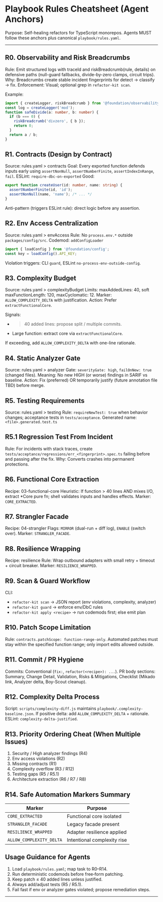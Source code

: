 # Playbook Rules Cheatsheet (Agent Anchors)

Purpose: Self-healing refactors for TypeScript monorepos. Agents MUST follow these anchors plus canonical `playbook/rules.yaml`.

---

## R0. Observability and Risk Breadcrumbs

Rule: Emit structured logs with traceId and riskBreadcrumb(rule, details) on defensive paths (null-guard fallbacks, divide-by-zero clamps, circuit trips).
Why: Breadcrumbs create stable incident fingerprints for detect → classify → fix.
Enforcement: Visual; optional grep in `refactor-kit scan`.

Example:

```ts
import { createLogger, riskBreadcrumb } from '@foundation/observability';
const log = createLogger('mod');
function safeDivide(a: number, b: number) {
  if (b === 0) {
    riskBreadcrumb('divzero', { b });
    return 0;
  }
  return a / b;
}
```

## R1. Contracts (Design by Contract)

Source: rules.yaml > contracts
Goal: Every exported function defends inputs early using `assertNonNull`, `assertNumberFinite`, `assertIndexInRange`, `fail`.
ESLint: `require-dbc-on-exported`
Good:

```ts
export function createUser(id: number, name: string) {
  assertNumberFinite(id, 'id');
  assertNonNull(name, 'name'); /* ... */
}
```

Anti-pattern (triggers ESLint rule): direct logic before any assertion.

## R2. Env Access Centralization

Source: rules.yaml > envAccess
Rule: No `process.env.*` outside `packages/config/src`.
Codemod: `addConfigLoader`

```ts
import { loadConfig } from '@foundation/config';
const key = loadConfig().API_KEY;
```

Violation triggers: CLI `guard`, ESLint `no-process-env-outside-config`.

## R3. Complexity Budget

Source: rules.yaml > complexityBudget
Limits: maxAddedLines: 40, soft maxFunctionLength: 120, maxCyclomatic: 12.
Marker: `ALLOW_COMPLEXITY_DELTA` with justification.
Action: Prefer `extractFunctionalCore`.

Signals:

- > 40 added lines: propose split / multiple commits.
- Large function: extract core via `extractFunctionalCore`.

If exceeding, add `ALLOW_COMPLEXITY_DELTA` with one-line rationale.

## R4. Static Analyzer Gate

Source: rules.yaml > analyzer
Gate: `severityGate: high`, `failOnNew: true` (changed files).
Meaning: No new HIGH (or worse) findings in SARIF vs baseline.
Action: Fix (preferred) OR temporarily justify (future annotation file TBD) before merge.

## R5. Testing Requirements

Source: rules.yaml > testing
Rule: `requireNewTest: true` when behavior changes; acceptance tests in `tests/acceptance`.
Generated name: `<file>.generated.test.ts`

## R5.1 Regression Test From Incident

Rule: For incidents with stack traces, create `tests/acceptance/regressions/err_<fingerprint>.spec.ts` failing before and passing after the fix.
Why: Converts crashes into permanent protections.

## R6. Functional Core Extraction

Recipe: 03-functional-core
Heuristic: If function > 40 lines AND mixes I/O, extract \*Core pure fn; shell validates inputs and handles effects.
Marker: `CORE_EXTRACTED`.

## R7. Strangler Facade

Recipe: 04-strangler
Flags: `MIRROR` (dual-run + diff log), `ENABLE` (switch over).
Marker: `STRANGLER_FACADE`.

## R8. Resilience Wrapping

Recipe: resilience
Rule: Wrap outbound adapters with small retry + timeout + circuit breaker.
Marker: `RESILIENCE_WRAPPED`.

## R9. Scan & Guard Workflow

CLI:

- `refactor-kit scan` → JSON report (env violations, complexity, analyzer)
- `refactor-kit guard` → enforce env/DbC rules
- `refactor-kit apply <recipe>` → run codemods first; else emit plan

## R10. Patch Scope Limitation

Rule: `contracts.patchScope: function-range-only`. Automated patches must stay within the specified function range; only import edits allowed outside.

## R11. Commit / PR Hygiene

Commits: Conventional (`fix:`, `refactor(<recipe>): ...`).
PR body sections: Summary, Change Detail, Validation, Risks & Mitigations, Checklist (Mikado link, Analyzer delta, Boy-Scout cleanup).

## R12. Complexity Delta Process

Script: `scripts/complexity-diff.js` maintains `playbook/.complexity-baseline.json`.
If positive delta: add `ALLOW_COMPLEXITY_DELTA` + rationale.
ESLint: `complexity-delta-justified`.

## R13. Priority Ordering Cheat (When Multiple Issues)

1. Security / High analyzer findings (R4)
2. Env access violations (R2)
3. Missing contracts (R1)
4. Complexity overflow (R3 / R12)
5. Testing gaps (R5 / R5.1)
6. Architecture extraction (R6 / R7 / R8)

## R14. Safe Automation Markers Summary

| Marker                   | Purpose                     |
| ------------------------ | --------------------------- |
| `CORE_EXTRACTED`         | Functional core isolated    |
| `STRANGLER_FACADE`       | Legacy facade present       |
| `RESILIENCE_WRAPPED`     | Adapter resilience applied  |
| `ALLOW_COMPLEXITY_DELTA` | Intentional complexity rise |

## Usage Guidance for Agents

1. Load `playbook/rules.yaml`; map task to R0–R14.
2. Run deterministic codemods before free‑form patching.
3. Keep patch ≤ 40 added lines unless justified.
4. Always add/adjust tests (R5 / R5.1).
5. Fail fast if env or analyzer gates violated; propose remediation steps.

---

<!-- <200 lines limit respected -->
